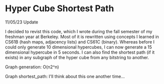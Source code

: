 # Hyper Cube Shortest Path
11/05/23 Update

I decided to revist this code, which I wrote during the fall semester of my freshman year at Berkeley. Most of it is rewritten using concepts I learned in CS61B (hash maps, adjacency lists) and CS61C (binary). Whereas before I could only generate 10 dimensional hypercubes, I can now generate a 15 dimensional hypercube in 5 seconds. I can also find the shortest path (if it exists) in any subgraph of the hyper cube from any bitstring to another. 

Graph generation: O(n2^n)

Graph shortest_path: I'll think about this one another time...

